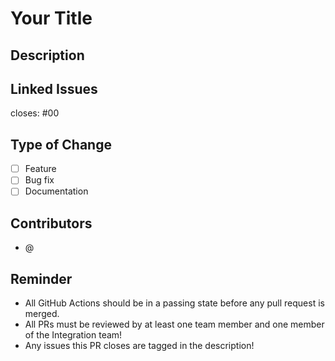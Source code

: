 <!-- TODO: Replace the title below -->
# Your Title

## Description

<!-- TODO: Write a description of the proposed changes -->
<!-- Remember to check the reminders! -->

## Linked Issues

<!-- Fill in which issue number this PR closes, if there is none, just remove this section! -->
closes: #00

## Type of Change

<!-- TODO: Fill in the brackets with an `x` next to all types that apply to the proposed changes -->
- [ ] Feature
- [ ] Bug fix
- [ ] Documentation

## Contributors

<!-- TODO: Add your GitHub username below and the GitHub usernames of all other contributors to the proposed changes -->
- @

## Reminder

 - All GitHub Actions should be in a passing state before any pull request is merged.
 - All PRs must be reviewed by at least one team member and one member of the Integration team!
 - Any issues this PR closes are tagged in the description!
